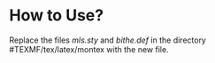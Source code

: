 # How to Use?
Replace the files _mls.sty_ and _bithe.def_ in the directory #TEXMF/tex/latex/montex with the new file.
